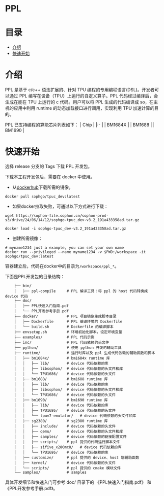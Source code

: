# PPL

# 目录
  - [介绍](#介绍)
  - [快速开始](#快速开始)

# 介绍

PPL 是基于 c/c++ 语法扩展的、针对 TPU 编程的专用编程语言(DSL)。开发者可以通过 PPL 编写在设备（TPU）上运行的自定义算子。PPL 代码经过编译后，会生成在能在 TPU 上运行的 c 代码。用户可以将 PPL 生成的代码编译成 so，在主机的应用中利用 runtime 的动态加载接口进行调用，实现利用 TPU 加速计算的目的。

PPL 已支持编程的算能芯片列表如下：
| Chip     |
|:-        |
| BM1684X  |
| BM1688   | 
| BM1690   | 

# 快速开始

选择 release 分支的 Tags 下载 PPL 开发包。

下载本工程开发包后，需要在 docker 中使用。

* 从[dockerhub](https://hub.docker.com/r/sophgo/tpuc_dev)下载所需的镜像。

``` shell
docker pull sophgo/tpuc_dev:latest

```

* 如果docker拉取失败，可通过以下方式进行下载：

``` shell
wget https://sophon-file.sophon.cn/sophon-prod-s3/drive/24/06/14/12/sophgo-tpuc_dev-v3.2_191a433358ad.tar.gz

docker load -i sophgo-tpuc_dev-v3.2_191a433358ad.tar.gz
```

* 创建所需镜像：

``` shell
# myname1234 just a example, you can set your own name
docker run --privileged --name myname1234 -v $PWD:/workspace -it sophgo/tpuc_dev:latest
```

容器建立后，代码在docker中的目录为`/workspace/ppl_*`。

下面是PPL开发包的目录结构：

``` shell
    ├── bin/
    │   ├── ppl-compile     # PPL 编译工具：将 ppl 的 host 代码转换成 device 代码
    ├── doc/
    │   ├── PPL快速入门指南.pdf
    │   └── PPL开发参考手册.pdf
    ├── docker/             # PPL 项目镜像生成脚本目录
    │   ├── Dockerfile      # PPL 编译环境的 Dockerfile
    │   └── build.sh        # Dockerfile 的编译脚本
    ├── envsetup.sh         # 环境初始化脚本，设定环境变量
    ├── examples/           # PPL 代码示例
    ├── inc/                # PPL 代码依赖的头文件
    ├── python/             # 使用 python 开发的辅助工具
    ├── runtime/            # 运行时库以及 ppl 生成代码依赖的辅助函数和脚本
    │   ├── bm1684x/        # bm1684x runtime 库
    │   │   ├── lib/        # device 代码依赖的库
    │   │   ├── libsophon/  # device 代码依赖的头文件和库
    │   │   └── TPU1686/    # device 代码依赖的头文件
    │   ├── bm1688/         # bm1688 runtime 库
    │   │   ├── lib/        # device 代码依赖的库
    │   │   ├── libsophon/  # device 代码依赖的头文件和库
    │   │   └── TPU1686/    # device 代码依赖的头文件
    │   ├── bm1690/         # bm1690 runtime 库
    │   │   ├── lib/        # device 代码依赖的库
    │   │   ├── TPU1686/    # device 代码依赖的头文件
    │   │   └── tpuv7-emulator/   # device 代码依赖的头文件和库
    │   ├── sg2380/         # sg2380 runtime 库
    │   │   ├── include/    # device 代码依赖的头文件
    │   │   ├── qemu/       # device 代码依赖的头文件和库
    │   │   ├── samples/    # device 代码依赖的链接配置文件
    │   │   ├── scripts/    # ppl 提供的代码运行脚本文件
    │   │   ├── sifive_x280mc8/   # device 代码依赖的库
    │   │   └── TPU1686/    # device 代码依赖的库
    │   ├── customize/      # ppl 提供的 device、host 端辅助函数
    │   ├── kernel/         # device 代码依赖的头文件
    │   └── scripts/        # ppl 提供的 cmake 模块文件
    └── samples/            # samples
```

具体开发细节和快速入门可参考 doc/ 目录下的 《PPL快速入门指南.pdf》 和 《PPL开发参考手册.pdf》。
